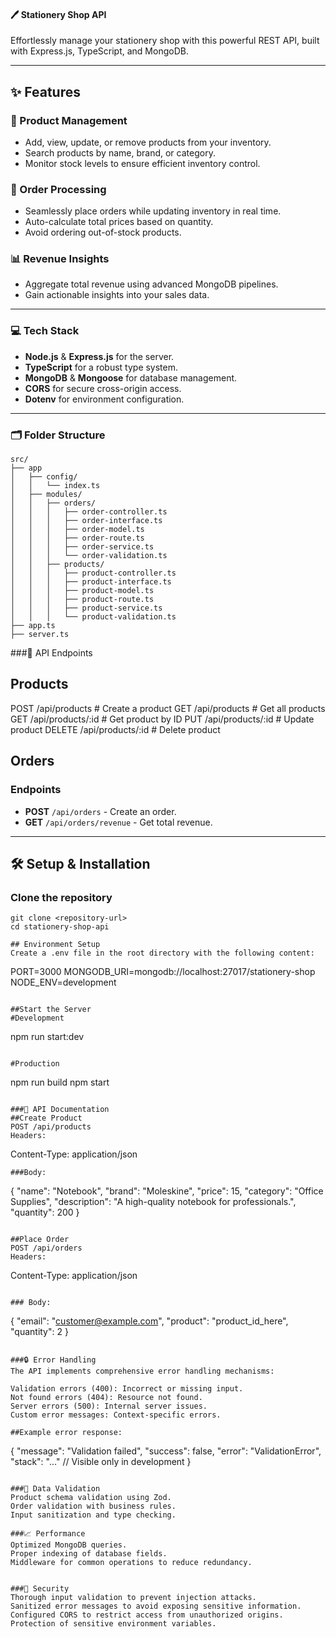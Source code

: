 #### 🖊️ Stationery Shop API

Effortlessly manage your stationery shop with this powerful REST API, built with Express.js, TypeScript, and MongoDB.

---

## ✨ Features

### 🎨 Product Management
- Add, view, update, or remove products from your inventory.
- Search products by name, brand, or category.
- Monitor stock levels to ensure efficient inventory control.

### 🛒 Order Processing
- Seamlessly place orders while updating inventory in real time.
- Auto-calculate total prices based on quantity.
- Avoid ordering out-of-stock products.

### 📊 Revenue Insights
- Aggregate total revenue using advanced MongoDB pipelines.
- Gain actionable insights into your sales data.

---

### 💻 Tech Stack

- **Node.js** & **Express.js** for the server.
- **TypeScript** for a robust type system.
- **MongoDB** & **Mongoose** for database management.
- **CORS** for secure cross-origin access.
- **Dotenv** for environment configuration.

---

### 🗂️ Folder Structure

```plaintext
src/
├── app
│   ├── config/
│   │   └── index.ts
│   ├── modules/
│   │   ├── orders/
│   │   │   ├── order-controller.ts
│   │   │   ├── order-interface.ts
│   │   │   ├── order-model.ts
│   │   │   ├── order-route.ts
│   │   │   ├── order-service.ts
│   │   │   └── order-validation.ts
│   │   ├── products/
│   │   │   ├── product-controller.ts
│   │   │   ├── product-interface.ts
│   │   │   ├── product-model.ts
│   │   │   ├── product-route.ts
│   │   │   ├── product-service.ts
│   │   │   └── product-validation.ts
├── app.ts
├── server.ts

```
###🚦 API Endpoints

## Products
POST   /api/products          # Create a product
GET    /api/products          # Get all products
GET    /api/products/:id      # Get product by ID
PUT    /api/products/:id      # Update product
DELETE /api/products/:id      # Delete product

## Orders
### Endpoints
- **POST** `/api/orders` - Create an order.
- **GET** `/api/orders/revenue` - Get total revenue.

---

## 🛠️ Setup & Installation
### Clone the repository
```
git clone <repository-url>
cd stationery-shop-api

## Environment Setup
Create a .env file in the root directory with the following content:

```
PORT=3000
MONGODB_URI=mongodb://localhost:27017/stationery-shop
NODE_ENV=development
```

##Start the Server
#Development
```
npm run start:dev
```

#Production
```
npm run build
npm start
```

###📝 API Documentation
##Create Product
POST /api/products
Headers:
```
Content-Type: application/json

```
###Body:
```
{
  "name": "Notebook",
  "brand": "Moleskine",
  "price": 15,
  "category": "Office Supplies",
  "description": "A high-quality notebook for professionals.",
  "quantity": 200
}

```

##Place Order
POST /api/orders
Headers:
```
Content-Type: application/json

```

### Body:
```
{
  "email": "customer@example.com",
  "product": "product_id_here",
  "quantity": 2
}

```

###🔒 Error Handling
The API implements comprehensive error handling mechanisms:

Validation errors (400): Incorrect or missing input.
Not found errors (404): Resource not found.
Server errors (500): Internal server issues.
Custom error messages: Context-specific errors.

##Example error response:

```

{
  "message": "Validation failed",
  "success": false,
  "error": "ValidationError",
  "stack": "..." // Visible only in development
}

```

###🧪 Data Validation
Product schema validation using Zod.
Order validation with business rules.
Input sanitization and type checking.

###📈 Performance
Optimized MongoDB queries.
Proper indexing of database fields.
Middleware for common operations to reduce redundancy.


###🔐 Security
Thorough input validation to prevent injection attacks.
Sanitized error messages to avoid exposing sensitive information.
Configured CORS to restrict access from unauthorized origins.
Protection of sensitive environment variables.
